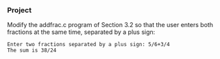 ### Project

Modify the addfrac.c program of Section 3.2 so that the user enters both fractions at the same time, separated by a plus sign:

```
Enter two fractions separated by a plus sign: 5/6+3/4
The sum is 38/24
```
